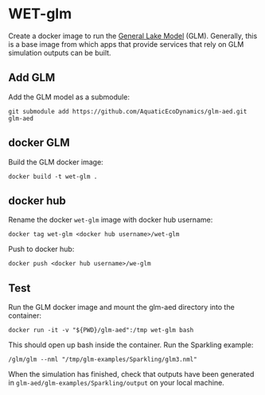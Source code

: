 # WET-glm

Create a docker image to run the [General Lake Model](https://github.com/AquaticEcoDynamics/glm-aed) (GLM). Generally, this is a base image from which apps that provide services that rely on GLM simulation outputs can be built. 

## Add GLM

Add the GLM model as a submodule:

```
git submodule add https://github.com/AquaticEcoDynamics/glm-aed.git glm-aed
```

## docker GLM

Build the GLM docker image:

```
docker build -t wet-glm .
```

## docker hub

Rename the docker `wet-glm` image with docker hub username:

```
docker tag wet-glm <docker hub username>/wet-glm
```

Push to docker hub:

```
docker push <docker hub username>/we-glm
```

## Test

Run the GLM docker image and mount the glm-aed directory into the container:

```
docker run -it -v "${PWD}/glm-aed":/tmp wet-glm bash
```

This should open up bash inside the container. Run the Sparkling example:

```
/glm/glm --nml "/tmp/glm-examples/Sparkling/glm3.nml"
```

When the simulation has finished, check that outputs have been generated in `glm-aed/glm-examples/Sparkling/output` on your local machine. 
